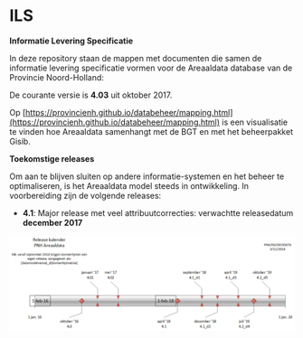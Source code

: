 ILS
===

__Informatie Levering Specificatie__

In deze repository staan de mappen met documenten die samen de informatie levering specificatie vormen voor de Areaaldata database van de Provincie Noord-Holland:

De courante versie is **4.03** uit oktober 2017.

Op [https://provincienh.github.io/databeheer/mapping.html](https://provincienh.github.io/databeheer/mapping.html) is een visualisatie te vinden hoe Areaaldata samenhangt met de BGT en met het beheerpakket Gisib.

__Toekomstige releases__

Om aan te blijven sluiten op andere informatie-systemen en het beheer te optimaliseren, is het Areaaldata model steeds in ontwikkeling. 
In voorbereiding zijn de volgende releases:
* __4.1__: Major release met veel attribuutcorrecties: verwachtte releasedatum **december 2017**


![Release kalender Areaaldata](https://github.com/provincieNH/ILS/blob/master/release_kalender_areaaldata.png)